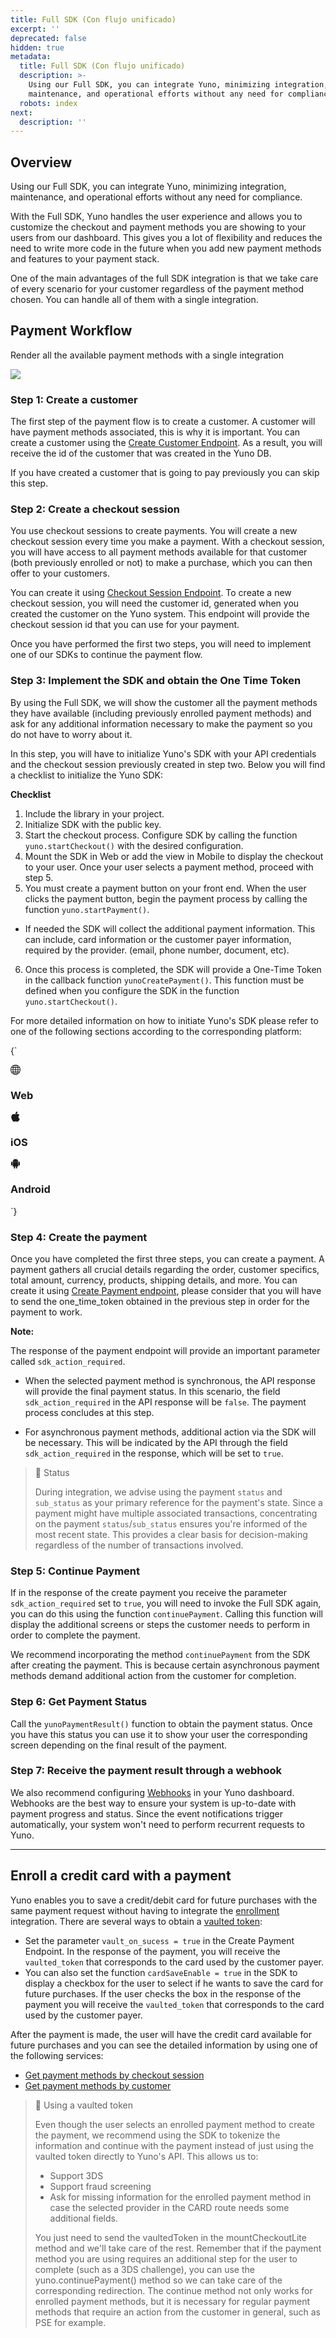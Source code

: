 ```yaml
---
title: Full SDK (Con flujo unificado)
excerpt: ''
deprecated: false
hidden: true
metadata:
  title: Full SDK (Con flujo unificado)
  description: >-
    Using our Full SDK, you can integrate Yuno, minimizing integration,
    maintenance, and operational efforts without any need for compliance.
  robots: index
next:
  description: ''
---
```

## Overview

Using our Full SDK, you can integrate Yuno, minimizing integration, maintenance, and operational efforts without any need for compliance.

With the Full SDK, Yuno handles the user experience and allows you to customize the checkout and payment methods you are showing to your users from our dashboard. This gives you a lot of flexibility and reduces the need to write more code in the future when you add new payment methods and features to your payment stack.

One of the main advantages of the full SDK integration is that we take care of every scenario for your customer regardless of the payment method chosen. You can handle all of them with a single integration. 

## Payment Workflow

Render all the available payment methods with a single integration 

![](https://files.readme.io/f80dc2a-image.png)

### Step 1: Create a customer

The first step of the payment flow is to create a customer. A customer will have payment methods associated, this is why it is important. You can create a customer using the [Create Customer Endpoint](https://docs.y.uno/reference/create-customer). As a result, you will receive the id of the customer that was created in the Yuno DB. 

If you have created a customer that is going to pay previously you can skip this step.

### Step 2: Create a checkout session

You use checkout sessions to create payments. You will create a new checkout session every time you make a payment. With a checkout session, you will have access to all payment methods available for that customer (both previously enrolled or not) to make a purchase, which you can then offer to your customers.

You can create it using [Checkout Session Endpoint](https://docs.y.uno/reference/create-checkout-session). To create a new checkout session, you will need the customer id, generated when you created the customer on the Yuno system. This endpoint will provide the checkout session id that you can use for your payment. 

Once you have performed the first two steps, you will need to implement one of our  SDKs to continue the payment flow. 

### Step 3: Implement the SDK and obtain the One Time Token

By using the Full SDK, we will show the customer all the payment methods they have available (including previously enrolled payment methods) and ask for any additional information necessary to make the payment so you do not have to worry about it.

In this step, you will have to initialize Yuno's SDK with your API credentials and the checkout session previously created in step two. Below you will find a checklist to initialize the Yuno SDK:

**Checklist**

1. Include the library in your project.
2. Initialize SDK with the public key.
3. Start the checkout process. Configure SDK by calling the function `yuno.startCheckout()` with the desired configuration.
4. Mount the SDK in Web or add the view in Mobile to display the checkout to your user. Once your user selects a payment method, proceed with step 5.
5. You must create a payment button on your front end. When the user clicks the payment button, begin the payment process by calling the function `yuno.startPayment()`. 

* If needed the SDK will collect the additional payment information. This can include, card information or the customer payer information, required by the provider. (email, phone number, document, etc).

6. Once this process is completed, the SDK will provide a One-Time Token in the callback function `yunoCreatePayment()`. This function must be defined when you configure the SDK in the function `yuno.startCheckout()`. 

For more detailed information on how to initiate Yuno's SDK please refer to one of the following sections according to the corresponding platform:

<HTMLBlock>{`
<body>
  <section class="platform_shelf">
    <div class="platform_buttons" onclick="window.location='full-checkout-sdk';">
      <svg xmlns="http://www.w3.org/2000/svg" width="16" height="16" fill="currentColor" class="bi bi-globe"
        viewBox="0 0 16 16">
        <path
          d="M0 8a8 8 0 1 1 16 0A8 8 0 0 1 0 8zm7.5-6.923c-.67.204-1.335.82-1.887 1.855A7.97 7.97 0 0 0 5.145 4H7.5V1.077zM4.09 4a9.267 9.267 0 0 1 .64-1.539 6.7 6.7 0 0 1 .597-.933A7.025 7.025 0 0 0 2.255 4H4.09zm-.582 3.5c.03-.877.138-1.718.312-2.5H1.674a6.958 6.958 0 0 0-.656 2.5h2.49zM4.847 5a12.5 12.5 0 0 0-.338 2.5H7.5V5H4.847zM8.5 5v2.5h2.99a12.495 12.495 0 0 0-.337-2.5H8.5zM4.51 8.5a12.5 12.5 0 0 0 .337 2.5H7.5V8.5H4.51zm3.99 0V11h2.653c.187-.765.306-1.608.338-2.5H8.5zM5.145 12c.138.386.295.744.468 1.068.552 1.035 1.218 1.65 1.887 1.855V12H5.145zm.182 2.472a6.696 6.696 0 0 1-.597-.933A9.268 9.268 0 0 1 4.09 12H2.255a7.024 7.024 0 0 0 3.072 2.472zM3.82 11a13.652 13.652 0 0 1-.312-2.5h-2.49c.062.89.291 1.733.656 2.5H3.82zm6.853 3.472A7.024 7.024 0 0 0 13.745 12H11.91a9.27 9.27 0 0 1-.64 1.539 6.688 6.688 0 0 1-.597.933zM8.5 12v2.923c.67-.204 1.335-.82 1.887-1.855.173-.324.33-.682.468-1.068H8.5zm3.68-1h2.146c.365-.767.594-1.61.656-2.5h-2.49a13.65 13.65 0 0 1-.312 2.5zm2.802-3.5a6.959 6.959 0 0 0-.656-2.5H12.18c.174.782.282 1.623.312 2.5h2.49zM11.27 2.461c.247.464.462.98.64 1.539h1.835a7.024 7.024 0 0 0-3.072-2.472c.218.284.418.598.597.933zM10.855 4a7.966 7.966 0 0 0-.468-1.068C9.835 1.897 9.17 1.282 8.5 1.077V4h2.355z" />
      </svg>
      <h3>
        Web
      </h3>
    </div>
    <div class="platform_buttons" onclick="window.location='full-checkout-ios';">
      <svg xmlns="http://www.w3.org/2000/svg" width="16" height="16" fill="currentColor" class="bi bi-apple"
        viewBox="0 0 16 16">
        <path
          d="M11.182.008C11.148-.03 9.923.023 8.857 1.18c-1.066 1.156-.902 2.482-.878 2.516.024.034 1.52.087 2.475-1.258.955-1.345.762-2.391.728-2.43Zm3.314 11.733c-.048-.096-2.325-1.234-2.113-3.422.212-2.189 1.675-2.789 1.698-2.854.023-.065-.597-.79-1.254-1.157a3.692 3.692 0 0 0-1.563-.434c-.108-.003-.483-.095-1.254.116-.508.139-1.653.589-1.968.607-.316.018-1.256-.522-2.267-.665-.647-.125-1.333.131-1.824.328-.49.196-1.422.754-2.074 2.237-.652 1.482-.311 3.83-.067 4.56.244.729.625 1.924 1.273 2.796.576.984 1.34 1.667 1.659 1.899.319.232 1.219.386 1.843.067.502-.308 1.408-.485 1.766-.472.357.013 1.061.154 1.782.539.571.197 1.111.115 1.652-.105.541-.221 1.324-1.059 2.238-2.758.347-.79.505-1.217.473-1.282Z" />
        <path
          d="M11.182.008C11.148-.03 9.923.023 8.857 1.18c-1.066 1.156-.902 2.482-.878 2.516.024.034 1.52.087 2.475-1.258.955-1.345.762-2.391.728-2.43Zm3.314 11.733c-.048-.096-2.325-1.234-2.113-3.422.212-2.189 1.675-2.789 1.698-2.854.023-.065-.597-.79-1.254-1.157a3.692 3.692 0 0 0-1.563-.434c-.108-.003-.483-.095-1.254.116-.508.139-1.653.589-1.968.607-.316.018-1.256-.522-2.267-.665-.647-.125-1.333.131-1.824.328-.49.196-1.422.754-2.074 2.237-.652 1.482-.311 3.83-.067 4.56.244.729.625 1.924 1.273 2.796.576.984 1.34 1.667 1.659 1.899.319.232 1.219.386 1.843.067.502-.308 1.408-.485 1.766-.472.357.013 1.061.154 1.782.539.571.197 1.111.115 1.652-.105.541-.221 1.324-1.059 2.238-2.758.347-.79.505-1.217.473-1.282Z" />
      </svg>
      <h3>
        iOS
      </h3>
    </div>
    <div class="platform_buttons" onclick="window.location='full-checkout-android';">
      <svg xmlns="http://www.w3.org/2000/svg" width="16" height="16" fill="currentColor" class="bi bi-android2"
        viewBox="0 0 16 16">
        <path
          d="m10.213 1.471.691-1.26c.046-.083.03-.147-.048-.192-.085-.038-.15-.019-.195.058l-.7 1.27A4.832 4.832 0 0 0 8.005.941c-.688 0-1.34.135-1.956.404l-.7-1.27C5.303 0 5.239-.018 5.154.02c-.078.046-.094.11-.049.193l.691 1.259a4.25 4.25 0 0 0-1.673 1.476A3.697 3.697 0 0 0 3.5 5.02h9c0-.75-.208-1.44-.623-2.072a4.266 4.266 0 0 0-1.664-1.476ZM6.22 3.303a.367.367 0 0 1-.267.11.35.35 0 0 1-.263-.11.366.366 0 0 1-.107-.264.37.37 0 0 1 .107-.265.351.351 0 0 1 .263-.11c.103 0 .193.037.267.11a.36.36 0 0 1 .112.265.36.36 0 0 1-.112.264Zm4.101 0a.351.351 0 0 1-.262.11.366.366 0 0 1-.268-.11.358.358 0 0 1-.112-.264c0-.103.037-.191.112-.265a.367.367 0 0 1 .268-.11c.104 0 .19.037.262.11a.367.367 0 0 1 .107.265c0 .102-.035.19-.107.264ZM3.5 11.77c0 .294.104.544.311.75.208.204.46.307.76.307h.758l.01 2.182c0 .276.097.51.292.703a.961.961 0 0 0 .7.288.973.973 0 0 0 .71-.288.95.95 0 0 0 .292-.703v-2.182h1.343v2.182c0 .276.097.51.292.703a.972.972 0 0 0 .71.288.973.973 0 0 0 .71-.288.95.95 0 0 0 .292-.703v-2.182h.76c.291 0 .54-.103.749-.308.207-.205.311-.455.311-.75V5.365h-9v6.404Zm10.495-6.587a.983.983 0 0 0-.702.278.91.91 0 0 0-.293.685v4.063c0 .271.098.501.293.69a.97.97 0 0 0 .702.284c.28 0 .517-.095.712-.284a.924.924 0 0 0 .293-.69V6.146a.91.91 0 0 0-.293-.685.995.995 0 0 0-.712-.278Zm-12.702.283a.985.985 0 0 1 .712-.283c.273 0 .507.094.702.283a.913.913 0 0 1 .293.68v4.063a.932.932 0 0 1-.288.69.97.97 0 0 1-.707.284.986.986 0 0 1-.712-.284.924.924 0 0 1-.293-.69V6.146c0-.264.098-.491.293-.68Z" />
      </svg>
      <h3>
        Android
      </h3>
    </div>
  </section>
</body>
`}</HTMLBlock>

### Step 4: Create the payment

Once you have completed the first three steps, you can create a payment. A payment gathers all crucial details regarding the order, customer specifics, total amount, currency, products, shipping details, and more. You can create it using [Create Payment endpoint](https://docs.y.uno/reference/create-payment), please consider that you will have to send the one\_time\_token obtained in the previous step in order for the payment to work.

**Note:**

 The response of the payment endpoint will provide an important parameter called `sdk_action_required`. 

* When the selected payment method is synchronous, the API response will provide the final payment status. In this scenario, the field `sdk_action_required` in the API response will be `false`. The payment process concludes at this step.

* For asynchronous payment methods, additional action via the SDK will be necessary. This will be indicated by the API through the field `sdk_action_required` in the response, which will be set to `true`.

> 📘 Status
>
> During integration, we advise using the payment `status` and `sub_status` as your primary reference for the payment's state. Since a payment might have multiple associated transactions, concentrating on the payment `status`/`sub_status` ensures you're informed of the most recent state. This provides a clear basis for decision-making regardless of the number of transactions involved.

### Step 5: Continue Payment

If in the response of the create payment you receive the parameter `sdk_action_required` set to `true`, you will need to invoke the Full SDK again, you can do this using the function `continuePayment`. Calling this function will display the additional screens or steps the customer needs to perform in order to complete the payment.

We recommend incorporating the method `continuePayment` from the SDK after creating the payment. This is because certain asynchronous payment methods demand additional action from the customer for completion.

### Step 6: Get Payment Status

Call the `yunoPaymentResult()` function to obtain the payment status. Once you have this status you can use it to show your user the corresponding screen depending on the final result of the payment. 

### Step 7: Receive the payment result through a webhook

We also recommend configuring [Webhooks](doc:webhooks) in your Yuno dashboard. Webhooks are the best way to ensure your system is up-to-date with payment progress and status. Since the event notifications trigger automatically, your system won't need to perform recurrent requests to Yuno.

***

## Enroll a credit card with a payment

Yuno enables you to save a credit/debit card for future purchases with the same payment request without having to integrate the [enrollment](doc:enrollment-lite) integration. There are several ways to obtain a [vaulted token](https://docs.y.uno/docs/tokens):  

* Set the parameter `vault_on_sucess = true` in the Create Payment Endpoint. In the response of the payment, you will receive the `vaulted_token` that corresponds to the card used by the customer payer.
* You can also set the function `cardSaveEnable = true` in the SDK to display a checkbox for the user to select if he wants to save the card for future purchases. If the user checks the box in the response of the payment you will receive the `vaulted_token` that corresponds to the card used by the customer payer.

After the payment is made, the user will have the credit card available for future purchases and you can see the detailed information by using one of the following services: 

* [Get payment methods by checkout session](doc:retrieve-payment-methods-for-checkout)
* [Get payment methods by customer](retrieve-enrolled-payment-methods-api)

> 📘 Using a vaulted token
>
> Even though the user selects an enrolled payment method to create the payment, we recommend using the SDK to tokenize the information and continue with the payment instead of just using the vaulted token directly to Yuno's API. This allows us to:
>
> * Support 3DS
> * Support fraud screening
> * Ask for missing information for the enrolled payment method in case the selected provider in the CARD route needs some additional fields.
>
> You just need to send the vaultedToken in the mountCheckoutLite method and we'll take care of the rest. Remember that if the payment method you are using requires an additional step for the user to complete (such as a 3DS challenge), you can use the yuno.continuePayment() method so we can take care of the corresponding redirection. The continue method not only works for enrolled payment methods, but it is necessary for regular payment methods that require an action from the customer in general, such as PSE for example.
